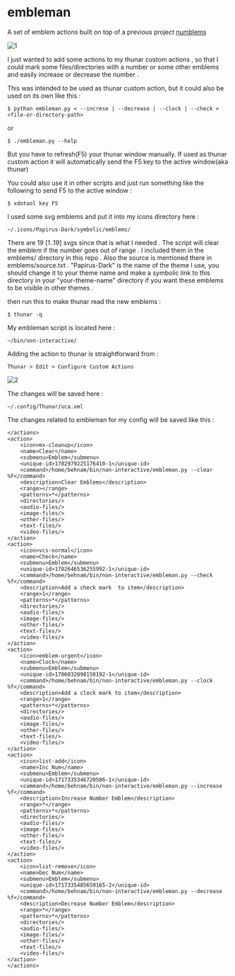 # embleman
A set of emblem actions built on top of a previous project [numblems](https://github.com/behnamgolds/xfce-thunar-numblems)

![1](https://github.com/behnamgolds/embleman/assets/29102609/12e499ba-794d-47f6-b3df-958e8b431973)

I just wanted to add some actions to my thunar custom actions ,
so that I could mark some files/directories with a number or 
some other emblems and easily increase or decrease the number .

This was intended to be used as thunar custom action, but it
could also be used on its own like this :

```
$ python embleman.py < --increse | --decrease | --clock | --check > <file-or-directory-path>
```
or
```
$ ./embleman.py --help
```
But you have to refresh(F5) your thunar window manually.
If used as thunar custom action it will automatically send
the F5 key to the active window(aka thunar)

You could also use it in other scripts and just run something
like the following to send F5 to the active window :
```
$ xdotool key F5
```

I used some svg emblems and put it into my icons directory here :
```
~/.icons/Papirus-Dark/symbolic/emblems/
```
There are 19 [1..19] svgs since that is what I needed .
The script will clear the emblem if the number goes out of range .
I included them in the emblems/ directory in this repo .
Also the source is mentioned there in emblems/source.txt .
"Papirus-Dark" is the name of the theme I use, you should change
it to your theme name and make a symbolic link to this directory
in your "your-theme-name" directory if you want these emblems to
be visible in other themes .

then run this to make thunar read the new emblems :
```
$ thunar -q
```

My embleman script is located here :
```
~/bin/non-interactive/
```
Adding the action to thunar is straightforward from :
```
Thunar > Edit > Configure Custom Actions
```

![2](https://github.com/behnamgolds/embleman/assets/29102609/cfaea98a-4d41-4246-a504-b6682d54d6ce)


The changes will be saved here :
```
~/.config/Thunar/uca.xml
```
The changes related to embleman for my config will be saved like this :
```
</actions>
<action>
	<icon>mx-cleanup</icon>
	<name>Clear</name>
	<submenu>Emblem</submenu>
	<unique-id>1702979225176410-1</unique-id>
	<command>/home/behnam/bin/non-interactive/embleman.py --clear  %F</command>
	<description>Clear Emblems</description>
	<range></range>
	<patterns>*</patterns>
	<directories/>
	<audio-files/>
	<image-files/>
	<other-files/>
	<text-files/>
	<video-files/>
</action>
<action>
	<icon>vcs-normal</icon>
	<name>Check</name>
	<submenu>Emblem</submenu>
	<unique-id>1702646536255992-1</unique-id>
	<command>/home/behnam/bin/non-interactive/embleman.py --check  %f</command>
	<description>Add a check mark  to item</description>
	<range>1</range>
	<patterns>*</patterns>
	<directories/>
	<audio-files/>
	<image-files/>
	<other-files/>
	<text-files/>
	<video-files/>
</action>
<action>
	<icon>emblem-urgent</icon>
	<name>Clock</name>
	<submenu>Emblem</submenu>
	<unique-id>1706032898158192-1</unique-id>
	<command>/home/behnam/bin/non-interactive/embleman.py --clock  %f</command>
	<description>Add a clock mark to item</description>
	<range>1</range>
	<patterns>*</patterns>
	<directories/>
	<audio-files/>
	<image-files/>
	<other-files/>
	<text-files/>
	<video-files/>
</action>
<action>
	<icon>list-add</icon>
	<name>Inc Num</name>
	<submenu>Emblem</submenu>
	<unique-id>1717335346720586-1</unique-id>
	<command>/home/behnam/bin/non-interactive/embleman.py --increase %f</command>
	<description>Increase Number Emblem</description>
	<range>*</range>
	<patterns>*</patterns>
	<directories/>
	<audio-files/>
	<image-files/>
	<other-files/>
	<text-files/>
	<video-files/>
</action>
<action>
	<icon>list-remove</icon>
	<name>Dec Num</name>
	<submenu>Emblem</submenu>
	<unique-id>1717335485659165-2</unique-id>
	<command>/home/behnam/bin/non-interactive/embleman.py --decrease %f</command>
	<description>Decrease Number Emblem</description>
	<range>*</range>
	<patterns>*</patterns>
	<directories/>
	<audio-files/>
	<image-files/>
	<other-files/>
	<text-files/>
	<video-files/>
</action>
</actions>
```



